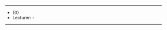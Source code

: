 -------------------------------------------------------------------------------
- {0}
- Lecturer: -
-------------------------------------------------------------------------------

